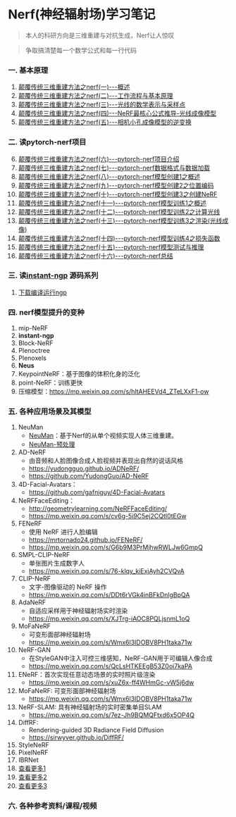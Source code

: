 # Nerf(神经辐射场)学习笔记
>本人的科研方向是三维重建与对抗生成，Nerf让人惊叹

>争取搞清楚每一个数学公式和每一行代码

### 一. 基本原理
01. [颠覆传统三维重建方法之nerf(一)---概述](01.颠覆传统三维重建方法之nerf(一)---概述.md)
02. [颠覆传统三维重建方法之nerf(二)---工作流程与基本原理](02.颠覆传统三维重建方法之nerf(二)---工作流程与基本原理.md)
03. [颠覆传统三维重建方法之nerf(三)---光线的数学表示与采样点](03.颠覆传统三维重建方法之nerf(三)---光线的数学表示与采样点.md)
04. [颠覆传统三维重建方法之nerf(四)---NeRF最核心公式推导-光线成像模型](04.颠覆传统三维重建方法之nerf(四)---公式推导-光线成像模型.md)
05. [颠覆传统三维重建方法之nerf(五)---相机小孔成像模型的逆变换](05.颠覆传统三维重建方法之nerf(五)---相机小孔成像模型的逆变换.md)

### 二. 读pytorch-nerf项目
06. [颠覆传统三维重建方法之nerf(六)---pytorch-nerf项目介绍](06.颠覆传统三维重建方法之nerf(六)---pytorch-nerf项目介绍.md)
07. [颠覆传统三维重建方法之nerf(七)---pytorch-nerf数据格式与数据加载](07.颠覆传统三维重建方法之nerf(七)---pytorch-nerf数据格式与数据加载.md)
08. [颠覆传统三维重建方法之nerf(八)---pytorch-nerf模型创建1之概述](08.颠覆传统三维重建方法之nerf(八)---pytorch-nerf模型创建1之概述.md)
09. [颠覆传统三维重建方法之nerf(九)---pytorch-nerf模型创建2之位置编码](09.颠覆传统三维重建方法之nerf(九)---pytorch-nerf模型创建2之位置编码.md)
10. [颠覆传统三维重建方法之nerf(十)---pytorch-nerf模型创建3之创建NeRF](10.颠覆传统三维重建方法之nerf(十)---pytorch-nerf模型创建3之创建NeRF.md)
11. [颠覆传统三维重建方法之nerf(十一)---pytorch-nerf模型训练1之概述](11.颠覆传统三维重建方法之nerf(十一)---pytorch-nerf模型训练1之概述.md)
12. [颠覆传统三维重建方法之nerf(十二)---pytorch-nerf模型训练2之计算光线](12.颠覆传统三维重建方法之nerf(十二)---pytorch-nerf模型训练2之计算光线.md)
13. [颠覆传统三维重建方法之nerf(十三)---pytorch-nerf模型训练3之渲染(光线成像)](13.颠覆传统三维重建方法之nerf(十三)---pytorch-nerf模型训练3之渲染(光线成像).md)
14. [颠覆传统三维重建方法之nerf(十四)---pytorch-nerf模型训练4之损失函数](14.颠覆传统三维重建方法之nerf(十四)---pytorch-nerf模型训练4之损失函数.md)
15. [颠覆传统三维重建方法之nerf(十五)---pytorch-nerf模型测试与推理](15.颠覆传统三维重建方法之nerf(十五)---pytorch-nerf模型测试与推理.md)
16. [颠覆传统三维重建方法之nerf(十六)---pytorch-nerf总结](16.颠覆传统三维重建方法之nerf(十六)---pytorch-nerf总结.md)

### 三. 读[instant-ngp](https://github.com/NVlabs/instant-ngp) 源码系列
1. [下载编译运行ngp](instant-ngp/1.下载编译运行ngp.md)

### 四. nerf模型提升的变种
1. mip-NeRF
2. **instant-ngp**
3. Block-NeRF
4. Plenoctree
5. Plenoxels
6. **Neus**
7. KeypointNeRF：基于图像的体积化身的泛化
8. point-NeRF：训练更快
2. 压缩模型：https://mp.weixin.qq.com/s/hltAHEEVd4_ZTeLXxF1-ow

### 五. 各种应用场景及其模型
1. NeuMan
    - [NeuMan](NeuMan/NeuMan.md)：基于Nerf的从单个视频实现人体三维重建。
    - [NeuMan-预处理](NeuMan/NeuMan-预处理.md)
2. AD-NeRF 
    - 由音频和人脸图像合成人脸视频并表现出自然的说话风格
    - https://yudongguo.github.io/ADNeRF/
    - https://github.com/YudongGuo/AD-NeRF
3. 4D-Facial-Avatars：
    - https://github.com/gafniguy/4D-Facial-Avatars
4. NeRFFaceEditing：
    - http://geometrylearning.com/NeRFFaceEditing/
    - https://mp.weixin.qq.com/s/cv6g-5i9C5ej2CQtI0tEGw
5. FENeRF
    - 使用 NeRF 进行人脸编辑
    - https://mrtornado24.github.io/FENeRF/
    - https://mp.weixin.qq.com/s/G6b9M3PrMjhwRWLJw6GmpQ
6. SMPL-CLIP-NeRF
    - 单张图片生成数字人
    - https://mp.weixin.qq.com/s/76-klqy_kiExjAyh2CVQvA
7. CLIP-NeRF 
    - 文字-图像驱动的 NeRF 操作
    - https://mp.weixin.qq.com/s/DDt6rVGk4inBFkDnlgBpQA
8. AdaNeRF
    - 自适应采样用于神经辐射场实时渲染
    - https://mp.weixin.qq.com/s/XJTrg-iAOC8PQLjsnmL1oQ
9. MoFaNeRF
    - 可变形面部神经辐射场
    - https://mp.weixin.qq.com/s/Wmx6l3IDOBV8PH1taka71w
10. NeRF-GAN
    - 在StyleGAN中注入可控三维感知，NeRF-GAN用于可编辑人像合成
    - https://mp.weixin.qq.com/s/QcLsHTKEEgB53Z0oi7kaPA
11. ENeRF：首次实现任意动态场景的实时照片级渲染
    - https://mp.weixin.qq.com/s/xuZ6x-ff4WHmGc-vW5j6dw
12. MoFaNeRF: 可变形面部神经辐射场
    - https://mp.weixin.qq.com/s/Wmx6l3IDOBV8PH1taka71w
13. NeRF-SLAM: 具有神经辐射场的实时密集单目SLAM
    - https://mp.weixin.qq.com/s/7ez-Jh9BQMQFtxd6x5OP4Q
14. DiffRF: 
    - Rendering-guided 3D Radiance Field Diffusion
    - https://sirwyver.github.io/DiffRF/
12. StyleNeRF
13. PixelNeRF
14. IBRNet
15. [查看更多1](https://github.com/yenchenlin/awesome-NeRF)
16. [查看更多2](https://www.bilibili.com/video/BV1GM41167Vo)
17. [查看更多3](https://www.bilibili.com/video/BV1fL4y1T7Ag)
### 六. 各种参考资料/课程/视频


